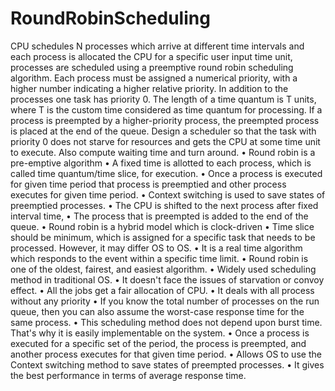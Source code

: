 # RoundRobinScheduling
CPU schedules N processes which arrive at different time intervals and each process is allocated the CPU for a specific user input time unit, processes are scheduled using a preemptive round robin scheduling algorithm. Each process must be assigned a numerical priority, with a higher number indicating a higher relative priority. In addition to the processes one task has priority 0. The length of a time quantum is T units, where T is the custom time considered as time quantum for processing. If a process is preempted by a higher-priority process, the preempted process is placed at the end of the queue. Design a scheduler so that the task with priority 0 does not starve for resources and gets the CPU at some time unit to execute. Also compute waiting time and turn around.  • Round robin is a pre-emptive algorithm • A fixed time is allotted to each process, which is called time quantum/time slice, for execution. • Once a process is executed for given time period that process is preemptied and other process executes for given time period. • Context switching is used to save states of preemptied processes. • The CPU is shifted to the next process after fixed interval time, • The process that is preempted is added to the end of the queue. • Round robin is a hybrid model which is clock-driven • Time slice should be minimum, which is assigned for a specific task that needs to be processed. However, it may differ OS to OS. • It is a real time algorithm which responds to the event within a specific time limit. • Round robin is one of the oldest, fairest, and easiest algorithm. • Widely used scheduling method in traditional OS. • It doesn't face the issues of starvation or convoy effect. • All the jobs get a fair allocation of CPU. • It deals with all process without any priority • If you know the total number of processes on the run queue, then you can also assume the worst-case response time for the same process. • This scheduling method does not depend upon burst time. That's why it is easily implementable on the system. • Once a process is executed for a specific set of the period, the process is preempted, and another process executes for that given time period. • Allows OS to use the Context switching method to save states of preempted processes. • It gives the best performance in terms of average response time.
